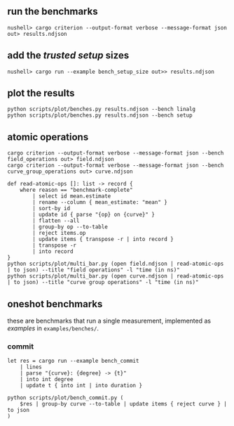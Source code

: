 ## run the benchmarks
```shell
nushell> cargo criterion --output-format verbose --message-format json out> results.ndjson
```

## add the _trusted setup_ sizes
```shell
nushell> cargo run --example bench_setup_size out>> results.ndjson
```

## plot the results
```shell
python scripts/plot/benches.py results.ndjson --bench linalg
python scripts/plot/benches.py results.ndjson --bench setup
```

## atomic operations
```nushell
cargo criterion --output-format verbose --message-format json --bench field_operations out> field.ndjson
cargo criterion --output-format verbose --message-format json --bench curve_group_operations out> curve.ndjson
```
```nushell
def read-atomic-ops []: list -> record {
    where reason == "benchmark-complete"
        | select id mean.estimate
        | rename --column { mean_estimate: "mean" }
        | sort-by id
        | update id { parse "{op} on {curve}" }
        | flatten --all
        | group-by op --to-table
        | reject items.op
        | update items { transpose -r | into record }
        | transpose -r
        | into record
}
python scripts/plot/multi_bar.py (open field.ndjson | read-atomic-ops | to json) --title "field operations" -l "time (in ns)"
python scripts/plot/multi_bar.py (open curve.ndjson | read-atomic-ops | to json) --title "curve group operations" -l "time (in ns)"
```

## oneshot benchmarks
these are benchmarks that run a single measurement, implemented as _examples_ in
`examples/benches/`.

### commit
```nushell
let res = cargo run --example bench_commit
    | lines
    | parse "{curve}: {degree} -> {t}"
    | into int degree
    | update t { into int | into duration }

python scripts/plot/bench_commit.py (
    $res | group-by curve --to-table | update items { reject curve } | to json
)
```
